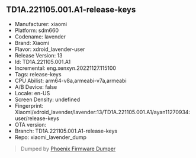 ## TD1A.221105.001.A1-release-keys
- Manufacturer: xiaomi
- Platform: sdm660
- Codename: lavender
- Brand: Xiaomi
- Flavor: xdroid_lavender-user
- Release Version: 13
- Id: TD1A.221105.001.A1
- Incremental: eng.xenxyn.20221127.115100
- Tags: release-keys
- CPU Abilist: arm64-v8a,armeabi-v7a,armeabi
- A/B Device: false
- Locale: en-US
- Screen Density: undefined
- Fingerprint: Xiaomi/xdroid_lavender/lavender:13/TD1A.221105.001.A1/ayan11270934:user/release-keys
- OTA version: 
- Branch: TD1A.221105.001.A1-release-keys
- Repo: xiaomi_lavender_dump


>Dumped by [Phoenix Firmware Dumper](https://github.com/DroidDumps/phoenix_firmware_dumper)
